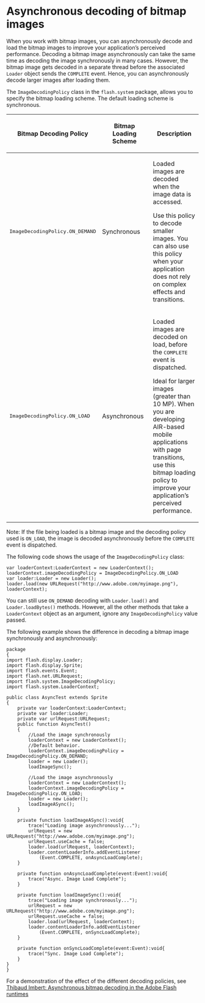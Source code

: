 # Asynchronous decoding of bitmap images

<div>

When you work with bitmap images, you can asynchronously decode and load the
bitmap images to improve your application’s perceived performance. Decoding a
bitmap image asynchronously can take the same time as decoding the image
synchronously in many cases. However, the bitmap image gets decoded in a
separate thread before the associated `Loader` object sends the `COMPLETE`
event. Hence, you can asynchronously decode larger images after loading them.

The `ImageDecodingPolicy` class in the `flash.system` package, allows you to
specify the bitmap loading scheme. The default loading scheme is synchronous.

<div>

<table data-border="1" data-cellpadding="4" data-cellspacing="0">
<colgroup>
<col style="width: 33%" />
<col style="width: 33%" />
<col style="width: 33%" />
</colgroup>
<thead data-align="left">
<tr class="header">
<th data-valign="top" width="NaN%"><p>Bitmap Decoding Policy</p></th>
<th data-valign="top" width="NaN%"><p>Bitmap Loading Scheme</p></th>
<th data-valign="top" width="NaN%"><p>Description</p></th>
</tr>
</thead>
<tbody>
<tr class="odd">
<td headers="d17e20992 " data-valign="top"
width="NaN%"><p><samp>                                         ImageDecodingPolicy.ON_DEMAND                                     </samp></p></td>
<td headers="d17e20995 " data-valign="top"
width="NaN%"><p>Synchronous</p></td>
<td headers="d17e20998 " data-valign="top" width="NaN%"><p>Loaded images
are decoded when the image data is accessed.</p>
<p>Use this policy to decode smaller images. You can also use this
policy when your application does not rely on complex effects and
transitions.</p></td>
</tr>
<tr class="even">
<td headers="d17e20992 " data-valign="top"
width="NaN%"><p><samp>                                         ImageDecodingPolicy.ON_LOAD                                     </samp></p></td>
<td headers="d17e20995 " data-valign="top"
width="NaN%"><p>Asynchronous</p></td>
<td headers="d17e20998 " data-valign="top" width="NaN%"><p>Loaded images
are decoded on load, before the
<samp>COMPLETE</samp>
event is dispatched.</p>
<p>Ideal for larger images (greater than 10 MP). When you are developing
AIR-based mobile applications with page transitions, use this bitmap
loading policy to improve your application’s perceived
performance.</p></td>
</tr>
</tbody>
</table>

</div>

<div>

Note: If the file being loaded is a bitmap image and the decoding policy used is
`ON_LOAD`, the image is decoded asynchronously before the `COMPLETE` event is
dispatched.

</div>

The following code shows the usage of the `ImageDecodingPolicy` class:

    var loaderContext:LoaderContext = new LoaderContext();
    loaderContext.imageDecodingPolicy = ImageDecodingPolicy.ON_LOAD
    var loader:Loader = new Loader();
    loader.load(new URLRequest("http://www.adobe.com/myimage.png"), loaderContext);

You can still use `ON_DEMAND` decoding with `Loader.load()` and
`Loader.loadBytes()` methods. However, all the other methods that take a
`LoaderContext` object as an argument, ignore any `ImageDecodingPolicy` value
passed.

The following example shows the difference in decoding a bitmap image
synchronously and asynchronously:

    package
    {
    import flash.display.Loader;
    import flash.display.Sprite;
    import flash.events.Event;
    import flash.net.URLRequest;
    import flash.system.ImageDecodingPolicy;
    import flash.system.LoaderContext;

    public class AsyncTest extends Sprite
    {
        private var loaderContext:LoaderContext;
        private var loader:Loader;
        private var urlRequest:URLRequest;
        public function AsyncTest()
        {
            //Load the image synchronously
            loaderContext = new LoaderContext();
            //Default behavior.
            loaderContext.imageDecodingPolicy = ImageDecodingPolicy.ON_DEMAND;
            loader = new Loader();
            loadImageSync();

            //Load the image asynchronously
            loaderContext = new LoaderContext();
            loaderContext.imageDecodingPolicy = ImageDecodingPolicy.ON_LOAD;
            loader = new Loader();
            loadImageASync();
        }

        private function loadImageASync():void{
            trace("Loading image asynchronously...");
            urlRequest = new URLRequest("http://www.adobe.com/myimage.png");
            urlRequest.useCache = false;
            loader.load(urlRequest, loaderContext);
            loader.contentLoaderInfo.addEventListener
                (Event.COMPLETE, onAsyncLoadComplete);
        }

        private function onAsyncLoadComplete(event:Event):void{
            trace("Async. Image Load Complete");
        }

        private function loadImageSync():void{
            trace("Loading image synchronously...");
            urlRequest = new URLRequest("http://www.adobe.com/myimage.png");
            urlRequest.useCache = false;
            loader.load(urlRequest, loaderContext);
            loader.contentLoaderInfo.addEventListener
                (Event.COMPLETE, onSyncLoadComplete);
        }

        private function onSyncLoadComplete(event:Event):void{
            trace("Sync. Image Load Complete");
        }
    }
    }

For a demonstration of the effect of the different decoding policies, see
<a href="http://www.bytearray.org/?p=2931" target="_self">Thibaud Imbert:
Asynchronous bitmap decoding in the Adobe Flash runtimes</a>

</div>
